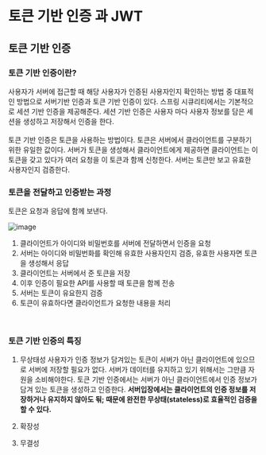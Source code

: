 # 토큰 기반 인증 과 JWT
## 토큰 기반 인증
### 토큰 기반 인증이란?
사용자가 서버에 접근할 때 해당 사용자가 인증된 사용자인지 확인하는 방법 중 대표적인 방법으로 서버기반 인증과 토큰 기반 인증이 있다.
스프링 시큐리티에서는 기본적으로 세션 기반 인증을 제공해준다.
세션 기반 인증은 사용자 마다 사용자 정보를 담은 세션을 생성하고 저장해서 인증을 한다.
<br><br>
토큰 기반 인증은 토큰을 사용하는 방법이다.
토큰은 서버에서 클라이언트를 구분하기 위한 유일한 값이다.
서버가 토큰을 생성해서 클라이언트에게 제공하면 클라이언트는 이 토큰을 갖고 있다가 여러 요청을 이 토큰과 함께 신청한다.
서버는 토큰만 보고 유효한 사용자인지 검증한다.


### 토큰을 전달하고 인증받는 과정
토큰은 요청과 응답에 함께 보낸다.

![image](https://github.com/user-attachments/assets/1ba7ec2b-1075-47f3-9049-853ca6408b81)

1. 클라이언트가 아이디와 비밀번호를 서버에 전달하면서 인증을 요청
2. 서버는 아이디와 비밀번화를 확인해 유효한 사용자인지 검증, 유효한 사용자면 토큰을 생성해서 응답
3. 클라이언트는 서버에서 준 토큰을 저장
4. 이후 인증이 필요한 API를 사용할 때 토큰을 함께 전송
5. 서버는 토큰이 유요한지 검증
6. 토큰이 유효하다면 클라이언트가 요청한 내용을 처리
<br>

### 토큰 기반 인증의 특징

1. 무상태성
사용자가 인증 정보가 담겨있는 토큰이 서버가 아닌 클라이언트에 있으므로 서버에 저장할 필요가 없다.
서버가 데이터를 유지하고 있기 위해서는 그만큼 자원을 소비해야한다.
토큰 기반 인증에서는 서버가 아닌 클라이언트에서 인증 정보가 담겨 있는 토큰을 생성하고 인증한다.
**서버입장에서는 클라이언트의 인증 정보를 저장하거나 유지하지 않아도 됚; 때문에 완전한 무상태(stateless)로 효율적인 검증을 할 수 있다.**

2. 확장성
3. 무결성
